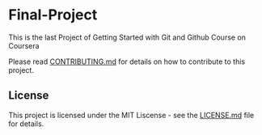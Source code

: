 # Final-Project
This is the last Project of Getting Started with Git and Github Course on Coursera


Please read [CONTRIBUTING.md](CONTRIBUTING.md) for details on how to contribute to this project.

## License

This project is licensed under the MIT Liscense - see the [LICENSE.md](LICENSE.md) file for details.
